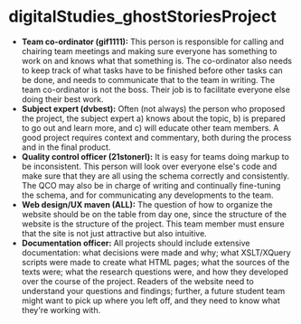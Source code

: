 # digitalStudies_ghostStoriesProject
 - **Team co-ordinator (gif1111):** This person is responsible for calling and chairing team meetings and making sure everyone has something to work on and knows what that something is. The co-ordinator also needs to keep track of what tasks have to be finished before other tasks can be done, and needs to communicate that to the team in writing. The team co-ordinator is not the boss. Their job is to facilitate everyone else doing their best work.
 - **Subject expert (dvbest):** Often (not always) the person who proposed the project, the subject expert a) knows about the topic, b) is prepared to go out and learn more, and c) will educate other team members. A good project requires context and commentary, both during the process and in the final product.
 - **Quality control officer (21stonerl):** It is easy for teams doing markup to be inconsistent. This person will look over everyone else's code and make sure that they are all using the schema correctly and consistently. The QCO may also be in charge of writing and continually fine-tuning the schema, and for communicating any developments to the team.
 - **Web design/UX maven (ALL):** The question of how to organize the website should be on the table from day one, since the structure of the website is the structure of the project. This team member must ensure that the site is not just attractive but also intuitive.
 - **Documentation officer:** All projects should include extensive documentation: what decisions were made and why; what XSLT/XQuery scripts were made to create what HTML pages; what the sources of the texts were; what the research questions were, and how they developed over the course of the project. Readers of the website need to understand your questions and findings; further, a future student team might want to pick up where you left off, and they need to know what they're working with.
